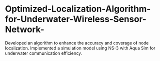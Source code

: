# Optimized-Localization-Algorithm-for-Underwater-Wireless-Sensor-Network-
Developed an algorithm to enhance the accuracy and coverage of node  localization. Implemented a simulation model using NS-3 with Aqua Sim for underwater  communication efficiency. 
